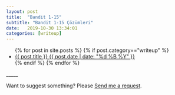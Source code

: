 ```yaml
---
layout: post
title:  "Bandit 1-15"
subtitle: "Bandit 1-15 Çözümleri"
date:   2019-10-30 13:34:01
categories: [writeup]
---
```


<ul class="list-posts">
    {% for post in site.posts %}
      {% if post.category=="writeup" %}
        <li class="post-teaser">
            <a href="{{ post.url | prepend: site.baseurl }}">
                <span class="post-teaser__title">{{ post.title }}</span>
                <span class="post-teaser__date">{{ post.date | date: "%d %B %Y" }}</span>
            </a>
        </li>
  {% endif %}
    {% endfor %}
</ul> 
_____


Want to suggest something? Please [Send me a request](https://github.com/JohnGkmn/JohnGkmn.github.io/issues/new).
